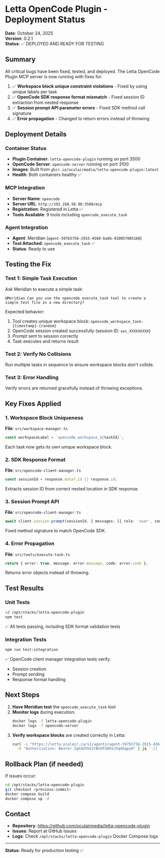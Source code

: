 # Letta OpenCode Plugin - Deployment Status

**Date**: October 24, 2025  
**Version**: 0.2.1  
**Status**: ✅ DEPLOYED AND READY FOR TESTING

## Summary

All critical bugs have been fixed, tested, and deployed. The Letta OpenCode Plugin MCP server is now running with fixes for:

1. ✅ **Workspace block unique constraint violations** - Fixed by using unique labels per task
2. ✅ **OpenCode SDK response format mismatch** - Fixed session ID extraction from nested response
3. ✅ **Session prompt API parameter errors** - Fixed SDK method call signature
4. ✅ **Error propagation** - Changed to return errors instead of throwing

## Deployment Details

### Container Status
- **Plugin Container**: `letta-opencode-plugin` running on port 3500
- **OpenCode Server**: `opencode-server` running on port 3100
- **Images**: Built from `ghcr.io/oculairmedia/letta-opencode-plugin:latest`
- **Health**: Both containers healthy ✅

### MCP Integration
- **Server Name**: `opencode`
- **Server URL**: `http://192.168.50.90:3500/mcp`
- **Registration**: Registered in Letta ✅
- **Tools Available**: 9 tools including `opencode_execute_task`

### Agent Integration
- **Agent**: Meridian (`agent-597b5756-2915-4560-ba6b-91005f085166`)
- **Tool Attached**: `opencode_execute_task` ✅
- **Status**: Ready to use

## Testing the Fix

### Test 1: Simple Task Execution
Ask Meridian to execute a simple task:

```
@Meridian Can you use the opencode_execute_task tool to create a simple test file in a new directory?
```

Expected behavior:
1. Tool creates unique workspace block: `opencode_workspace_task-{timestamp}-{random}`
2. OpenCode session created successfully (session ID: `ses_XXXXXXXXX`)
3. Prompt sent to session correctly
4. Task executes and returns result

### Test 2: Verify No Collisions
Run multiple tasks in sequence to ensure workspace blocks don't collide.

### Test 3: Error Handling
Verify errors are returned gracefully instead of throwing exceptions.

## Key Fixes Applied

### 1. Workspace Block Uniqueness
**File**: `src/workspace-manager.ts`
```typescript
const workspaceLabel = `opencode_workspace_${taskId}`;
```
Each task now gets its own unique workspace block.

### 2. SDK Response Format
**File**: `src/opencode-client-manager.ts`
```typescript
const sessionId = response.data?.id || response.id;
```
Extracts session ID from correct nested location in SDK response.

### 3. Session Prompt API
**File**: `src/opencode-client-manager.ts`
```typescript
await client.session.prompt(sessionId, { messages: [{ role: 'user', content: prompt }] });
```
Fixed method signature to match OpenCode SDK.

### 4. Error Propagation
**File**: `src/tools/execute-task.ts`
```typescript
return { error: true, message: error.message, code: error.code };
```
Returns error objects instead of throwing.

## Test Results

### Unit Tests
```bash
cd /opt/stacks/letta-opencode-plugin
npm test
```
✅ All tests passing, including SDK format validation tests

### Integration Tests
```bash
npm run test:integration
```
✅ OpenCode client manager integration tests verify:
- Session creation
- Prompt sending
- Response format handling

## Next Steps

1. **Have Meridian test** the `opencode_execute_task` tool
2. **Monitor logs** during execution:
   ```bash
   docker logs -f letta-opencode-plugin
   docker logs -f opencode-server
   ```
3. **Verify workspace blocks** are created correctly in Letta:
   ```bash
   curl -s "https://letta.oculair.ca/v1/agents/agent-597b5756-2915-4560-ba6b-91005f085166/memory/blocks" \
     -H "Authorization: Bearer 2gkdUYbS1tBnUfSWVeJVq4GqpyH" | jq '.[] | select(.label | contains("opencode"))'
   ```

## Rollback Plan (if needed)

If issues occur:
```bash
cd /opt/stacks/letta-opencode-plugin
git checkout <previous-commit>
docker compose build
docker compose up -d
```

## Contact

- **Repository**: https://github.com/oculairmedia/letta-opencode-plugin
- **Issues**: Report at GitHub Issues
- **Logs**: Check `/opt/stacks/letta-opencode-plugin` Docker Compose logs

---

**Status**: Ready for production testing ✅
